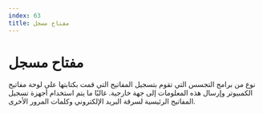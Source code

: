 ```yaml
---
index: 63
title: مفتاح مسجل
---
```

# مفتاح مسجل

نوع من برامج التجسس التي تقوم بتسجيل المفاتيح التي قمت بكتابتها على لوحة مفاتيح الكمبيوتر وإرسال هذه المعلومات إلى جهة خارجية. غالبًا ما يتم استخدام أجهزة تسجيل المفاتيح الرئيسية لسرقة البريد الإلكتروني وكلمات المرور الأخرى.